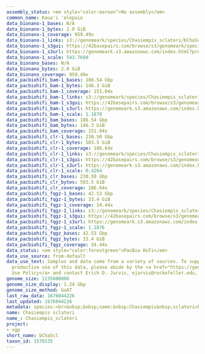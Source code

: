 ```yaml
---
assembly_status: <em style="color:maroon">No assembly</em>
common_name: Kaua'i 'elepaio
data_bionano-1_bases: N/A
data_bionano-1_bytes: 2.0 GiB
data_bionano-1_coverage: 959.49x
data_bionano-1_links: s3://genomeark/species/Chasiempis_sclateri/bChaScl1/genomic_data/bionano/<br>
data_bionano-1_s3gui: https://42basepairs.com/browse/s3/genomeark/species/Chasiempis_sclateri/bChaScl1/genomic_data/bionano/
data_bionano-1_s3url: https://genomeark.s3.amazonaws.com/index.html?prefix=species/Chasiempis_sclateri/bChaScl1/genomic_data/bionano/
data_bionano-1_scale: 543.7680
data_bionano_bases: N/A
data_bionano_bytes: 2.0 GiB
data_bionano_coverage: 959.49x
data_pacbiohifi_bam-1_bases: 186.54 Gbp
data_pacbiohifi_bam-1_bytes: 146.3 GiB
data_pacbiohifi_bam-1_coverage: 151.04x
data_pacbiohifi_bam-1_links: s3://genomeark/species/Chasiempis_sclateri/bChaScl1/genomic_data/pacbio_hifi/<br>
data_pacbiohifi_bam-1_s3gui: https://42basepairs.com/browse/s3/genomeark/species/Chasiempis_sclateri/bChaScl1/genomic_data/pacbio_hifi/
data_pacbiohifi_bam-1_s3url: https://genomeark.s3.amazonaws.com/index.html?prefix=species/Chasiempis_sclateri/bChaScl1/genomic_data/pacbio_hifi/
data_pacbiohifi_bam-1_scale: 1.1878
data_pacbiohifi_bam_bases: 186.54 Gbp
data_pacbiohifi_bam_bytes: 146.3 GiB
data_pacbiohifi_bam_coverage: 151.04x
data_pacbiohifi_clr-1_bases: 230.50 Gbp
data_pacbiohifi_clr-1_bytes: 503.5 GiB
data_pacbiohifi_clr-1_coverage: 186.64x
data_pacbiohifi_clr-1_links: s3://genomeark/species/Chasiempis_sclateri/bChaScl1/genomic_data/pacbio_hifi/<br>
data_pacbiohifi_clr-1_s3gui: https://42basepairs.com/browse/s3/genomeark/species/Chasiempis_sclateri/bChaScl1/genomic_data/pacbio_hifi/
data_pacbiohifi_clr-1_s3url: https://genomeark.s3.amazonaws.com/index.html?prefix=species/Chasiempis_sclateri/bChaScl1/genomic_data/pacbio_hifi/
data_pacbiohifi_clr-1_scale: 0.4264
data_pacbiohifi_clr_bases: 230.50 Gbp
data_pacbiohifi_clr_bytes: 503.5 GiB
data_pacbiohifi_clr_coverage: 186.64x
data_pacbiohifi_fqgz-1_bases: 42.53 Gbp
data_pacbiohifi_fqgz-1_bytes: 33.4 GiB
data_pacbiohifi_fqgz-1_coverage: 34.44x
data_pacbiohifi_fqgz-1_links: s3://genomeark/species/Chasiempis_sclateri/bChaScl1/genomic_data/pacbio_hifi/<br>
data_pacbiohifi_fqgz-1_s3gui: https://42basepairs.com/browse/s3/genomeark/species/Chasiempis_sclateri/bChaScl1/genomic_data/pacbio_hifi/
data_pacbiohifi_fqgz-1_s3url: https://genomeark.s3.amazonaws.com/index.html?prefix=species/Chasiempis_sclateri/bChaScl1/genomic_data/pacbio_hifi/
data_pacbiohifi_fqgz-1_scale: 1.1876
data_pacbiohifi_fqgz_bases: 42.53 Gbp
data_pacbiohifi_fqgz_bytes: 33.4 GiB
data_pacbiohifi_fqgz_coverage: 34.44x
data_status: <em style="color:forestgreen">PacBio HiFi</em>
data_use_source: from-default
data_use_text: Samples and data come from a variety of sources. To support fair and
  productive use of this data, please abide by the <a href="https://genome10k.soe.ucsc.edu/data-use-policies/">Data
  Use Policy</a> and contact Erich D. Jarvis, ejarvis@rockefeller.edu, with any questions.
genome_size: 1235000000
genome_size_display: 1.24 Gbp
genome_size_method: GoAT
last_raw_data: 1676044226
last_updated: 1676044226
metadata: species:<br>&nbsp;&nbsp;name:&nbsp;Chasiempis&nbsp;sclateri<br>&nbsp;&nbsp;individuals:<br>&nbsp;&nbsp;-&nbsp;short_name:&nbsp;bChaScl1<br>&nbsp;&nbsp;short_name:&nbsp;bChaScl<br>&nbsp;&nbsp;taxon_id:&nbsp;1576535<br>&nbsp;&nbsp;common_name:&nbsp;Kaua'i&nbsp;'elepaio<br>&nbsp;&nbsp;genome_size:&nbsp;1235000000<br>&nbsp;&nbsp;genome_size_method:&nbsp;GoAT<br>&nbsp;&nbsp;order:<br>&nbsp;&nbsp;&nbsp;&nbsp;name:&nbsp;Passeriformes<br>&nbsp;&nbsp;family:<br>&nbsp;&nbsp;&nbsp;&nbsp;name:&nbsp;Monarchidae<br>&nbsp;&nbsp;project:&nbsp;[&nbsp;vgp&nbsp;]<br>
name: Chasiempis sclateri
name_: Chasiempis_sclateri
project:
- vgp
short_name: bChaScl
taxon_id: 1576535
---
```

